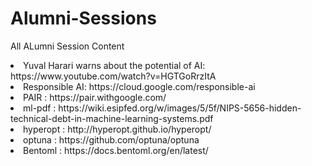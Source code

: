 # Alumni-Sessions
 All ALumni Session Content

<li>Yuval Harari warns about the potential of AI: https://www.youtube.com/watch?v=HGTGoRrzItA</li>
<li>Responsible AI: https://cloud.google.com/responsible-ai</li>
<li>PAIR : https://pair.withgoogle.com/ </li>
<li>ml-pdf : https://wiki.esipfed.org/w/images/5/5f/NIPS-5656-hidden-technical-debt-in-machine-learning-systems.pdf</li>
<li>hyperopt : http://hyperopt.github.io/hyperopt/</li>
<li>optuna : https://github.com/optuna/optuna</li>
<li>Bentoml : https://docs.bentoml.org/en/latest/</li>

